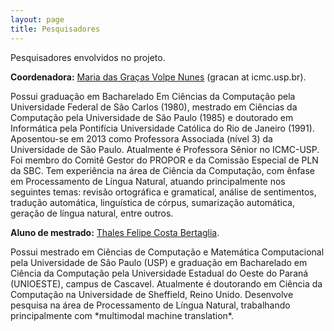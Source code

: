 ```yaml
---
layout: page
title: Pesquisadores
---
```


<p class="message">
  Pesquisadores envolvidos no projeto.
</p>

**Coordenadora:** [Maria das Graças Volpe Nunes](http://lattes.cnpq.br/3549648389944031) (gracan at icmc.usp.br).

<p class="message">
  Possui graduação em Bacharelado Em Ciências da Computação pela Universidade Federal de São Carlos (1980), mestrado em Ciências da Computação pela Universidade de São Paulo (1985) e
  doutorado em Informática pela Pontifícia Universidade Católica do Rio de Janeiro (1991). Aposentou-se em 2013 como Professora Associada (nível 3) da Universidade de São Paulo.
  Atualmente é Professora Sênior no ICMC-USP. Foi membro do Comitê Gestor do PROPOR e da Comissão Especial de PLN da SBC. Tem experiência na área de Ciência da Computação,
  com ênfase em Processamento de Língua Natural, atuando principalmente nos seguintes temas: revisão ortográfica e gramatical, análise de sentimentos, tradução automática,
  linguística de córpus, sumarização automática, geração de língua natural, entre outros.
</p>

**Aluno de mestrado:**  [Thales Felipe Costa Bertaglia](http://www.thalesbertaglia.com).

<p class="message">
 Possui mestrado em Ciências de Computação e Matemática Computacional pela Universidade de São Paulo (USP) e graduação em Bacharelado em Ciência da Computação pela Universidade Estadual do Oeste do Paraná (UNIOESTE), campus de Cascavel.
 Atualmente é doutorando em Ciência da Computação na Universidade de Sheffield, Reino Unido. Desenvolve pesquisa na área de Processamento de Língua Natural, trabalhando principalmente com *multimodal machine translation*.
</p>
